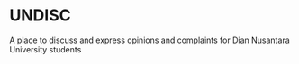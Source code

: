 # UNDISC

A place to discuss and express opinions and complaints for Dian Nusantara University students